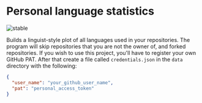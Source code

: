 # Personal language statistics

![stable](https://img.shields.io/badge/lifecycle-stable-brightgreen.svg)

Builds a linguist-style plot of all languages used in your repositories. The program will skip repositories that you are not the owner of, and forked repositories. If you wish to use this project, you'll have to register your own GitHub PAT. After that create a file called `credentials.json` in the `data` directory with the following:

``` json
{
  "user_name": "your_github_user_name",
  "pat": "personal_access_token"
}
```
